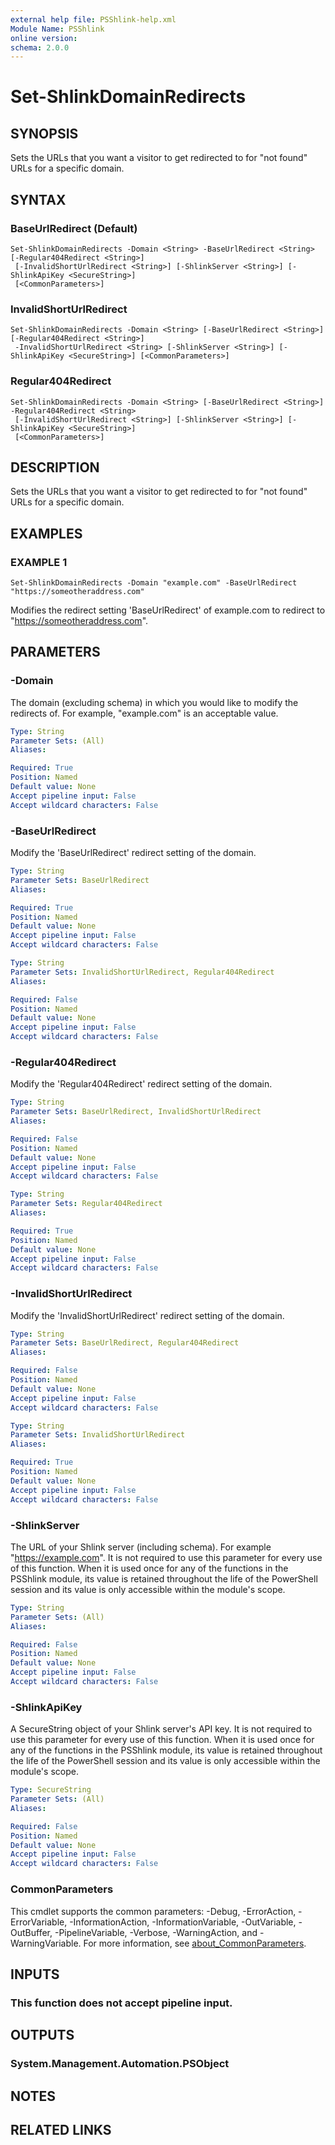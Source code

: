 ```yaml
---
external help file: PSShlink-help.xml
Module Name: PSShlink
online version:
schema: 2.0.0
---
```


# Set-ShlinkDomainRedirects

## SYNOPSIS
Sets the URLs that you want a visitor to get redirected to for "not found" URLs for a specific domain.

## SYNTAX

### BaseUrlRedirect (Default)
```
Set-ShlinkDomainRedirects -Domain <String> -BaseUrlRedirect <String> [-Regular404Redirect <String>]
 [-InvalidShortUrlRedirect <String>] [-ShlinkServer <String>] [-ShlinkApiKey <SecureString>]
 [<CommonParameters>]
```

### InvalidShortUrlRedirect
```
Set-ShlinkDomainRedirects -Domain <String> [-BaseUrlRedirect <String>] [-Regular404Redirect <String>]
 -InvalidShortUrlRedirect <String> [-ShlinkServer <String>] [-ShlinkApiKey <SecureString>] [<CommonParameters>]
```

### Regular404Redirect
```
Set-ShlinkDomainRedirects -Domain <String> [-BaseUrlRedirect <String>] -Regular404Redirect <String>
 [-InvalidShortUrlRedirect <String>] [-ShlinkServer <String>] [-ShlinkApiKey <SecureString>]
 [<CommonParameters>]
```

## DESCRIPTION
Sets the URLs that you want a visitor to get redirected to for "not found" URLs for a specific domain.

## EXAMPLES

### EXAMPLE 1
```
Set-ShlinkDomainRedirects -Domain "example.com" -BaseUrlRedirect "https://someotheraddress.com"
```

Modifies the redirect setting 'BaseUrlRedirect' of example.com to redirect to "https://someotheraddress.com".

## PARAMETERS

### -Domain
The domain (excluding schema) in which you would like to modify the redirects of.
For example, "example.com" is an acceptable value.

```yaml
Type: String
Parameter Sets: (All)
Aliases:

Required: True
Position: Named
Default value: None
Accept pipeline input: False
Accept wildcard characters: False
```

### -BaseUrlRedirect
Modify the 'BaseUrlRedirect' redirect setting of the domain.

```yaml
Type: String
Parameter Sets: BaseUrlRedirect
Aliases:

Required: True
Position: Named
Default value: None
Accept pipeline input: False
Accept wildcard characters: False
```

```yaml
Type: String
Parameter Sets: InvalidShortUrlRedirect, Regular404Redirect
Aliases:

Required: False
Position: Named
Default value: None
Accept pipeline input: False
Accept wildcard characters: False
```

### -Regular404Redirect
Modify the 'Regular404Redirect' redirect setting of the domain.

```yaml
Type: String
Parameter Sets: BaseUrlRedirect, InvalidShortUrlRedirect
Aliases:

Required: False
Position: Named
Default value: None
Accept pipeline input: False
Accept wildcard characters: False
```

```yaml
Type: String
Parameter Sets: Regular404Redirect
Aliases:

Required: True
Position: Named
Default value: None
Accept pipeline input: False
Accept wildcard characters: False
```

### -InvalidShortUrlRedirect
Modify the 'InvalidShortUrlRedirect' redirect setting of the domain.

```yaml
Type: String
Parameter Sets: BaseUrlRedirect, Regular404Redirect
Aliases:

Required: False
Position: Named
Default value: None
Accept pipeline input: False
Accept wildcard characters: False
```

```yaml
Type: String
Parameter Sets: InvalidShortUrlRedirect
Aliases:

Required: True
Position: Named
Default value: None
Accept pipeline input: False
Accept wildcard characters: False
```

### -ShlinkServer
The URL of your Shlink server (including schema).
For example "https://example.com".
It is not required to use this parameter for every use of this function.
When it is used once for any of the functions in the PSShlink module, its value is retained throughout the life of the PowerShell session and its value is only accessible within the module's scope.

```yaml
Type: String
Parameter Sets: (All)
Aliases:

Required: False
Position: Named
Default value: None
Accept pipeline input: False
Accept wildcard characters: False
```

### -ShlinkApiKey
A SecureString object of your Shlink server's API key.
It is not required to use this parameter for every use of this function.
When it is used once for any of the functions in the PSShlink module, its value is retained throughout the life of the PowerShell session and its value is only accessible within the module's scope.

```yaml
Type: SecureString
Parameter Sets: (All)
Aliases:

Required: False
Position: Named
Default value: None
Accept pipeline input: False
Accept wildcard characters: False
```

### CommonParameters
This cmdlet supports the common parameters: -Debug, -ErrorAction, -ErrorVariable, -InformationAction, -InformationVariable, -OutVariable, -OutBuffer, -PipelineVariable, -Verbose, -WarningAction, and -WarningVariable. For more information, see [about_CommonParameters](http://go.microsoft.com/fwlink/?LinkID=113216).

## INPUTS

### This function does not accept pipeline input.
## OUTPUTS

### System.Management.Automation.PSObject
## NOTES

## RELATED LINKS
